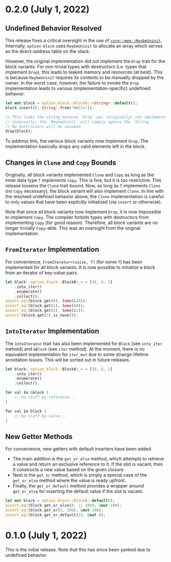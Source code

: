 # 0.2.0 (July 1, 2022)
## Undefined Behavior Resolved
This release fixes a critical oversight in the use of [`core::mem::MaybeUninit`](https://doc.rust-lang.org/nightly/core/mem/union.MaybeUninit.html). Internally, `option-block` uses `MaybeUninit` to allocate an array which serves as the direct-address table on the stack.

However, the original implementation did _not_ implement the `Drop` trait for the block variants. For non-trivial types with destructors (i.e. types that implement `Drop`), this leads to leaked memory and resources (at best). This is because `MaybeUninit` requires its contents to be manually dropped by the owner. In the worst case, however, the failure to invoke the `Drop` implementation leads to various (implementation-specific) undefined behavior.

```rust
let mut block = option_block::Block8::<String>::default();
block.insert(0, String::from("Hello"));

// This leaks the string because `Drop` was (originally) not implemented!
// Internally, the `MaybeUninit` will simply ignore the `String`.
// No destructors will be invoked.
drop(block);
```

To address this, the various block variants now implement `Drop`. The implementation basically drops any valid elements left in the block.

## Changes in `Clone` and `Copy` Bounds
Originally, all block variants implemented `Clone` and `Copy` as long as the inner data type `T` implements `Copy`. This is fine, but it is too restrictive. This release loosens the `Clone` trait bound. Now, as long as `T` implements `Clone` (no `Copy` necessary), the block variant will also implement `Clone`. In line with the resolved undefined behavior above, the `Clone` implementation is careful to only values that have been _explicitly_ initialized (via `insert` or otherwise).

Note that since all block variants now implement `Drop`, it is now impossible to implement `Copy`. The compiler forbids types with destructors from implementing `Copy` (for good reason). Therefore, all block variants are no longer trivially `Copy`-able. This was an oversight from the original implementation.

## `FromIterator` Implementation
For convenience, `FromIterator<(usize, T)` (for some `T`) has been implemented for all block variants. It is now possible to initialize a block from an iterator of key-value pairs.

```rust
let block: option_block::Block8<_> = [10, 8, 1]
    .into_iter()
    .enumerate()
    .collect();
assert_eq!(block.get(0), Some(&10));
assert_eq!(block.get(1), Some(&8));
assert_eq!(block.get(2), Some(&1));
assert!(block.get(3).is_none());
```

## `IntoIterator` Implementation
The `IntoIterator` trait has also been implemented for `Block` (see `into_iter` mehotd) and `&Block` (see `iter` method). At the moment, there is no equivalent implementation for `iter_mut` due to some strange lifetime annotation issues. This will be sorted out in future releases.

```rust
let block: option_block::Block8<_> = [10, 8, 1]
    .into_iter()
    .enumerate()
    .collect();

for val in &block {
    // Do stuff by-reference...
}

for val in block {
    // Do stuff by-value...
}
```

## New Getter Methods
For convenience, new getters with default inserters have been added.

* The main addition is the `get_or_else` method, which attempts to retrieve a value and return an exclusive reference to it. If the slot is vacant, then it constructs a new value based on the given closure.
* Next is the `get_or` method, which is simply a special case of the `get_or_else` method where the value is ready upfront.
* Finally, the `get_or_default` method provides a wrapper around `get_or_else` for inserting the default value if the slot is vacant.

```rust
let mut block = option_block::Block8::default();
assert_eq!(block.get_or_else(0, || 100), &mut 100);
assert_eq!(block.get_or(1, 200), &mut 200);
assert_eq!(block.get_or_default(2), &mut 0);
```

# 0.1.0 (July 1, 2022)
This is the initial release. Note that this has since been yanked due to undefined behavior.
